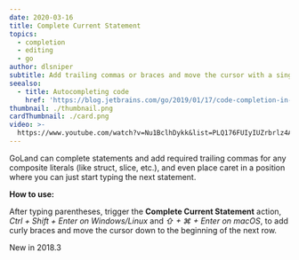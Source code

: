 ```yaml
---
date: 2020-03-16
title: Complete Current Statement
topics:
  - completion
  - editing
  - go
author: dlsniper
subtitle: Add trailing commas or braces and move the cursor with a single keystroke
seealso:
  - title: Autocompleting code
    href: 'https://blog.jetbrains.com/go/2019/01/17/code-completion-in-goland/'
thumbnail: ./thumbnail.png
cardThumbnail: ./card.png
video: >-
  https://www.youtube.com/watch?v=Nu1BclhDykk&list=PLQ176FUIyIUZrbrlz4AY1V8VzBJKZyVlW&index=33
---
```

GoLand can complete statements and add required trailing commas for any
composite literals (like struct, slice, etc.), and even place caret in a
position where you can just start typing the next statement.

**How to use:**

After typing parentheses, trigger the **Complete Current Statement** action,
_Ctrl + Shift + Enter on Windows/Linux_ and _⇧ + ⌘ + Enter on macOS_, to add curly braces and move
the cursor down to the beginning of the next row.

<span class="tag is-rounded">New in 2018.3</span>
